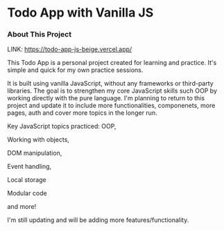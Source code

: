 # Todo App with Vanilla JS

### About This Project
LINK: https://todo-app-js-beige.vercel.app/

This Todo App is a personal project created for learning and practice. It's simple and quick for my own practice sessions. 

It is built using vanilla JavaScript, without any frameworks or third-party libraries. The goal is to strengthen my core JavaScript skills such OOP by working directly with the pure language. I'm planning to return to this project and update it to include more functionalities, componenets, more pages, auth and cover more topics in the longer run.

Key JavaScript topics practiced:
OOP,  

Working with objects,   

DOM manipulation,  

Event handling,  

Local storage

Modular code  

and more!

I'm still updating and will be adding more features/functionality. 
